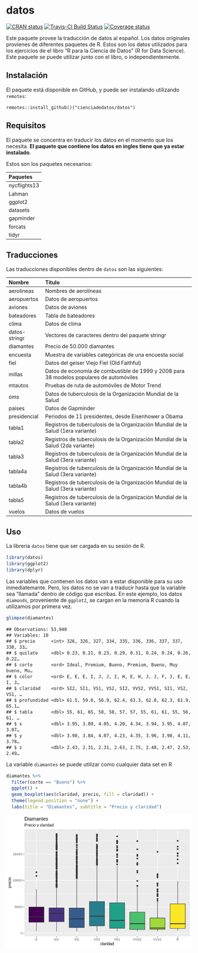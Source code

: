 datos
================

[![CRAN
status](https://www.r-pkg.org/badges/version/datos)](https://cran.r-project.org/package=datos)
[![Travis-CI Build
Status](https://travis-ci.org/cienciadedatos/datos.svg?branch=master)](https://travis-ci.org/cienciadedatos/datos)
[![Coverage
status](https://codecov.io/gh/cienciadedatos/datos/branch/master/graph/badge.svg)](https://codecov.io/github/cienciadedatos/datos?branch=master)

Este paquete provee la traducción de datos al español. Los datos
originales provienes de diferentes paquetes de R. Estos son los datos
utilizados para los ejercicios de el libro “R para la Ciencia de Datos”
(R for Data Science). Este paquete se puede utilizar junto con el libro,
o independientemente.

## Instalación

El paquete está disponible en GitHub, y puede ser instalando utilizando
`remotes`:

    remotes::install_github()("cienciadedatos/datos")

## Requisitos

El paquete se concentra en traducir los datos en el momento que los
necesita. **El paquete que contiene los datos en ingles tiene que ya
estar instalado**.

Estos son los paquetes necesarios:

| Paquetes     |
| :----------- |
| nycflights13 |
| Lahman       |
| ggplot2      |
| datasets     |
| gapminder    |
| forcats      |
| tidyr        |

## Traducciones

Las traducciones disponibles dentro de `datos` son las
siguientes:

| Nombre        | Título                                                                                   |
| :------------ | :--------------------------------------------------------------------------------------- |
| aerolineas    | Nombres de aerolíneas                                                                    |
| aeropuertos   | Datos de aeropuertos                                                                     |
| aviones       | Datos de aviones                                                                         |
| bateadores    | Tabla de bateadores                                                                      |
| clima         | Datos de clima                                                                           |
| datos-stringr | Vectores de caracteres dentro del paquete stringr                                        |
| diamantes     | Precio de 50.000 diamantes                                                               |
| encuesta      | Muestra de variables categóricas de una encuesta social                                  |
| fiel          | Datos del geiser Viejo Fiel (Old Faithful)                                               |
| millas        | Datos de economía de combustible de 1999 y 2008 para 38 modelos populares de automóviles |
| mtautos       | Pruebas de ruta de automóviles de Motor Trend                                            |
| oms           | Datos de tuberculosis de la Organización Mundial de la Salud                             |
| paises        | Datos de Gapminder                                                                       |
| presidencial  | Periodos de 11 presidentes, desde Eisenhower a Obama                                     |
| tabla1        | Registros de tuberculosis de la Organización Mundial de la Salud (1era variante)         |
| tabla2        | Registros de tuberculosis de la Organización Mundial de la Salud (2da variante)          |
| tabla3        | Registros de tuberculosis de la Organización Mundial de la Salud (3era variante)         |
| tabla4a       | Registros de tuberculosis de la Organización Mundial de la Salud (3era variante)         |
| tabla4b       | Registros de tuberculosis de la Organización Mundial de la Salud (3era variante)         |
| tabla5        | Registros de tuberculosis de la Organización Mundial de la Salud (3era variante)         |
| vuelos        | Datos de vuelos                                                                          |

## Uso

La libreria `datos` tiene que ser cargada en su sesión de R.

``` r
library(datos)
library(ggplot2)
library(dplyr)
```

Las variables que contienen los datos van a estar disponible para su uso
inmediatemante. Pero, los datos no se van a traducir hasta que la
variable sea “llamada” dentro de código que escribas. En este ejemplo,
los datos `diamonds`, proveniente de `ggplot2`, se cargan en la memoria
R cuando la utilizamos por primera vez.

``` r
glimpse(diamantes)
```

    ## Observations: 53,940
    ## Variables: 10
    ## $ precio      <int> 326, 326, 327, 334, 335, 336, 336, 337, 337, 338, 33…
    ## $ quilate     <dbl> 0.23, 0.21, 0.23, 0.29, 0.31, 0.24, 0.24, 0.26, 0.22…
    ## $ corte       <ord> Ideal, Premium, Bueno, Premium, Bueno, Muy bueno, Mu…
    ## $ color       <ord> E, E, E, I, J, J, I, H, E, H, J, J, F, J, E, E, I, J…
    ## $ claridad    <ord> SI2, SI1, VS1, VS2, SI2, VVS2, VVS1, SI1, VS2, VS1, …
    ## $ profundidad <dbl> 61.5, 59.8, 56.9, 62.4, 63.3, 62.8, 62.3, 61.9, 65.1…
    ## $ tabla       <dbl> 55, 61, 65, 58, 58, 57, 57, 55, 61, 61, 55, 56, 61, …
    ## $ x           <dbl> 3.95, 3.89, 4.05, 4.20, 4.34, 3.94, 3.95, 4.07, 3.87…
    ## $ y           <dbl> 3.98, 3.84, 4.07, 4.23, 4.35, 3.96, 3.98, 4.11, 3.78…
    ## $ z           <dbl> 2.43, 2.31, 2.31, 2.63, 2.75, 2.48, 2.47, 2.53, 2.49…

La variable `diamantes` se puede utilizar como cualquier data set en R

``` r
diamantes %>%
  filter(corte == "Bueno") %>%
  ggplot() +
  geom_boxplot(aes(claridad, precio, fill = claridad)) +
  theme(legend.position = "none") +
  labs(title = "Diamantes", subtitle = "Precio y claridad")
```

![](README_files/figure-gfm/unnamed-chunk-5-1.png)<!-- -->
